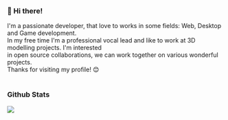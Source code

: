 ### 👋 Hi there!
I'm a passionate developer, that love to works in some fields: Web, Desktop and Game development. <br/>
In my free time I'm a professional vocal lead and like to work at 3D modelling projects.
I'm interested <br/> in open source collaborations, we can work together on various wonderful projects.<br/>
Thanks for visiting my profile! 😊 <br/>
<br/>
### Github Stats
<img src="https://github-readme-stats.vercel.app/api?username=MateiIonutEduard&title_color=ffffff&icon_color=34abeb&text_color=daf7dc&bg_color=151515"/>
